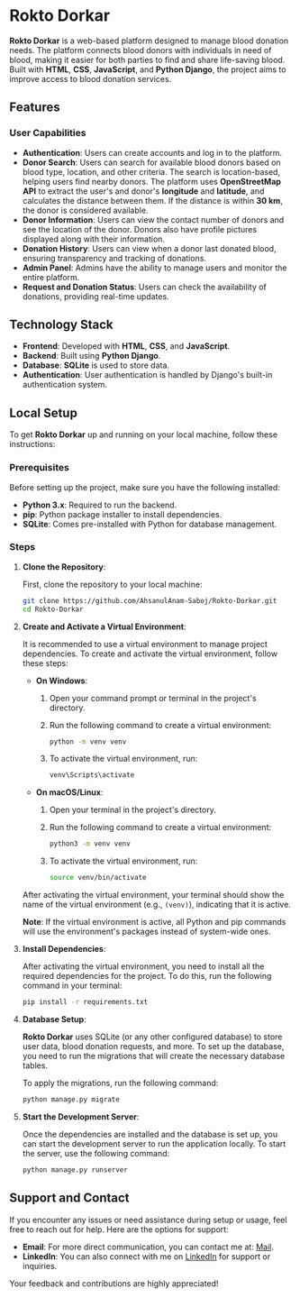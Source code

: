 # Rokto Dorkar

**Rokto Dorkar** is a web-based platform designed to manage blood donation needs. The platform connects blood donors with individuals in need of blood, making it easier for both parties to find and share life-saving blood. Built with **HTML**, **CSS**, **JavaScript**, and **Python Django**, the project aims to improve access to blood donation services.
<!-- 
## Demo

For a visual demonstration of **Rokto Dorkar**, you can check out our video demo here:

[Video Demo Link]
-->

## Features

### User Capabilities


- **Authentication**: Users can create accounts and log in to the platform.
- **Donor Search**: Users can search for available blood donors based on blood type, location, and other criteria. The search is location-based, helping users find nearby donors. The platform uses **OpenStreetMap API** to extract the user's and donor's **longitude** and **latitude**, and calculates the distance between them. If the distance is within **30 km**, the donor is considered available.
- **Donor Information**: Users can view the contact number of donors and see the location of the donor. 
 Donors also have profile pictures displayed along with their information.
- **Donation History**: Users can view when a donor last donated blood, ensuring transparency and tracking of donations.
- **Admin Panel**: Admins have the ability to manage users and monitor the entire platform.
- **Request and Donation Status**: Users can check the availability of donations, providing real-time updates.


## Technology Stack

- **Frontend**: Developed with **HTML**, **CSS**, and **JavaScript**.
- **Backend**: Built using **Python Django**.
- **Database**: **SQLite** is used to store data.
- **Authentication**: User authentication is handled by Django's built-in authentication system.

## Local Setup

To get **Rokto Dorkar** up and running on your local machine, follow these instructions:

### Prerequisites

Before setting up the project, make sure you have the following installed:
- **Python 3.x**: Required to run the backend.
- **pip**: Python package installer to install dependencies.
- **SQLite**: Comes pre-installed with Python for database management.
  
### Steps

1. **Clone the Repository**:
   
   First, clone the repository to your local machine:

   ```bash
   git clone https://github.com/AhsanulAnam-Saboj/Rokto-Dorkar.git
   cd Rokto-Dorkar

2. **Create and Activate a Virtual Environment**:

   It is recommended to use a virtual environment to manage project dependencies. To create and activate the virtual environment, follow these steps:

   - **On Windows**:
     1. Open your command prompt or terminal in the project's directory.
     2. Run the following command to create a virtual environment:

        ```bash
        python -m venv venv
        ```

     3. To activate the virtual environment, run:

        ```bash
        venv\Scripts\activate
        ```

   - **On macOS/Linux**:
     1. Open your terminal in the project's directory.
     2. Run the following command to create a virtual environment:

        ```bash
        python3 -m venv venv
        ```

     3. To activate the virtual environment, run:

        ```bash
        source venv/bin/activate
        ```

   After activating the virtual environment, your terminal should show the name of the virtual environment (e.g., `(venv)`), indicating that it is active.

   **Note**: If the virtual environment is active, all Python and pip commands will use the environment's packages instead of system-wide ones.
3. **Install Dependencies**:

   After activating the virtual environment, you need to install all the required dependencies for the project. To do this, run the following command in your terminal:

   ```bash
   pip install -r requirements.txt
4. **Database Setup**:

   **Rokto Dorkar** uses SQLite (or any other configured database) to store user data, blood donation requests, and more. To set up the database, you need to run the migrations that will create the necessary database tables.

   To apply the migrations, run the following command:

   ```bash
   python manage.py migrate

5. **Start the Development Server**:

   Once the dependencies are installed and the database is set up, you can start the development server to run the application locally. To start the server, use the following command:

   ```bash
   python manage.py runserver

## Support and Contact

If you encounter any issues or need assistance during setup or usage, feel free to reach out for help. Here are the options for support:

- **Email**: For more direct communication, you can contact me at: [Mail](mailto:ahsanulanamsaboj1999@gmail.com).
- **LinkedIn**: You can also connect with me on [LinkedIn](https://www.linkedin.com/in/ahsanulanam) for support or inquiries.

Your feedback and contributions are highly appreciated!

